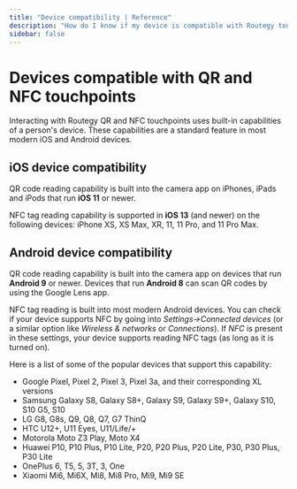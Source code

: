 ```yaml
---
title: "Device compatibility | Reference"
description: "How do I know if my device is compatible with Routegy touchpoints?"
sidebar: false
---
```


# Devices compatible with QR and NFC touchpoints

Interacting with Routegy QR and NFC touchpoints uses built-in capabilities of a person's device. These capabilities are a standard feature in most modern iOS and Android devices.

## iOS device compatibility

QR code reading capability is built into the camera app on iPhones, iPads and iPods that run **iOS 11** or newer.

NFC tag reading capability is supported in **iOS 13** (and newer) on the following devices: iPhone XS, XS Max, XR, 11, 11 Pro, and 11 Pro Max.

## Android device compatibility

QR code reading capability is built into the camera app on devices that run **Android 9** or newer. Devices that run **Android 8** can scan QR codes by using the Google Lens app.

NFC tag reading is built into most modern Android devices. You can check if your device supports NFC by going into _Settings->Connected devices_ (or a similar option like _Wireless & networks_ or _Connections_). If _NFC_ is present in these settings, your device supports reading NFC tags (as long as it is turned on).

Here is a list of some of the popular devices that support this capability:
* Google Pixel, Pixel 2, Pixel 3, Pixel 3a, and their corresponding XL versions
* Samsung Galaxy S8, Galaxy S8+, Galaxy S9, Galaxy S9+, Galaxy S10, S10 G5, S10
* LG G8, G8s, Q9, Q8, Q7, G7 ThinQ
* HTC U12+, U11 Eyes, U11/Life/+
* Motorola Moto Z3 Play, Moto X4
* Huawei P10, P10 Plus, P10 Lite, P20, P20 Plus, P20 Lite, P30, P30 Plus, P30 Lite
* OnePlus 6, T5, 5, 3T, 3, One
* Xiaomi Mi6, Mi6X, Mi8, Mi8 Pro, Mi9, Mi9 SE
